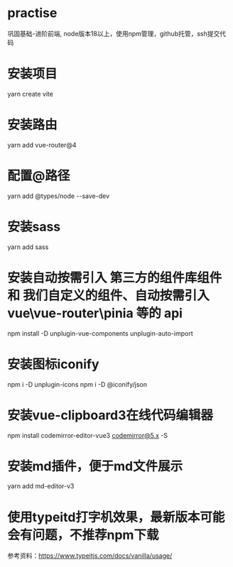 # practise
巩固基础-进阶前端, node版本18以上，使用npm管理，github托管，ssh提交代码
# 安装项目
 yarn create vite
# 安装路由
yarn add vue-router@4
# 配置@路径
yarn add  @types/node --save-dev
# 安装sass
yarn add sass
# 安装自动按需引入 第三方的组件库组件 和 我们自定义的组件、自动按需引入 vue\vue-router\pinia 等的 api
npm install -D unplugin-vue-components unplugin-auto-import
# 安装图标iconify
npm i -D unplugin-icons npm i -D @iconify/json
# 安装vue-clipboard3在线代码编辑器
npm install codemirror-editor-vue3 codemirror@5.x -S
# 安装md插件，便于md文件展示
yarn add md-editor-v3
# 使用typeitd打字机效果，最新版本可能会有问题，不推荐npm下载
 <script src="https://unpkg.com/typeit@8.0.1/dist/index.umd.js"></script>
 参考资料：https://www.typeitjs.com/docs/vanilla/usage/